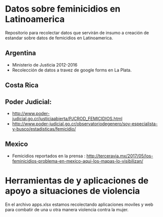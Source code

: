 # Datos sobre feminicidios en Latinoamerica

Repositorio para recolectar datos que servirán de insumo a creación de estandar sobre datos de femicidios en Latinoamerica.

## Argentina

* Ministerio de Justicia 2012-2016
* Recolección de datos a travez de google forms en La Plata.

## Costa Rica

## Poder Judicial:

* http://www.poder-judicial.go.cr/justiciaabierta/PJCROD_FEMICIDIOS.html
* http://www.poder-judicial.go.cr/observatoriodegenero/soy-especialista-y-busco/estadisticas/femicidio/

## Mexico

* Femicidios reportados en la prensa : http://terceravia.mx/2017/05/los-feminicidios-problema-en-mexico-aqui-los-mapas-lo-visibilizan/


# Herramientas de y aplicaciones de apoyo a situaciones de violencia

En el archivo apps.xlsx estamos recolectando aplicaciones moviles y web para combatir de una u otra manera violencia contra la mujer.